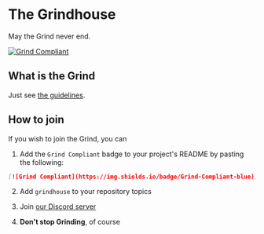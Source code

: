 # The Grindhouse

May the Grind never end.

[![Grind Compliant](https://img.shields.io/badge/Grind-Compliant-blue)](https://github.com/The-Grindhouse/guidelines)

## What is the Grind

Just see [the guidelines](https://github/The-Grindhouse/guidelines).

## How to join

If you wish to join the Grind, you can

1. Add the `Grind Compliant` badge to your project's README by pasting the following:
```markdown
[![Grind Compliant](https://img.shields.io/badge/Grind-Compliant-blue)](https://github.com/The-Grindhouse/guidelines)
```

2. Add `grindhouse` to your repository topics

3. Join [our Discord server](https://discord.com/invite/vdUh3KTBPX)

4. **Don't stop Grinding**, of course
